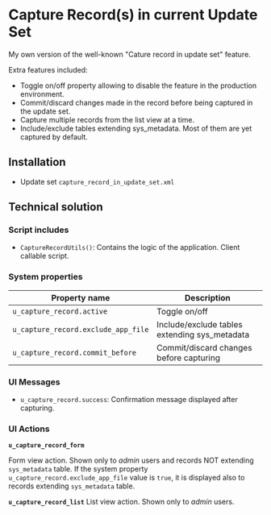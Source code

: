 # Capture Record(s) in current Update Set

My own version of the well-known "Cature record in update set" feature.

Extra features included:

- Toggle on/off property allowing to disable the feature in the production environment.
- Commit/discard changes made in the record before being captured in the update set.
- Capture multiple records from the list view at a time.
- Include/exclude tables extending sys_metadata. Most of them are yet captured by default.

## Installation

- Update set `capture_record_in_update_set.xml`


## Technical solution

### Script includes

- `CaptureRecordUtils()`: Contains the logic of the application. Client callable script.

### System properties

| Property name | Description |
| ------------- | ----------- |
| `u_capture_record.active` | Toggle on/off |
| `u_capture_record.exclude_app_file` | Include/exclude tables extending sys_metadata |
| `u_capture_record.commit_before` | Commit/discard changes before capturing |

### UI Messages

- `u_capture_record.success`: Confirmation message displayed after capturing.

### UI Actions

**`u_capture_record_form`**

Form view action. Shown only to *admin* users and records NOT extending `sys_metadata` table. If the system property `u_capture_record.exclude_app_file` value is `true`, it is displayed also to records extending `sys_metadata` table.

**`u_capture_record_list`**
List view action. Shown only to *admin* users.
